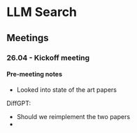 # LLM Search

## Meetings

### 26.04 - Kickoff meeting
#### Pre-meeting notes
- Looked into state of the art papers

DiffGPT:
- Should we reimplement the two papers
- 
